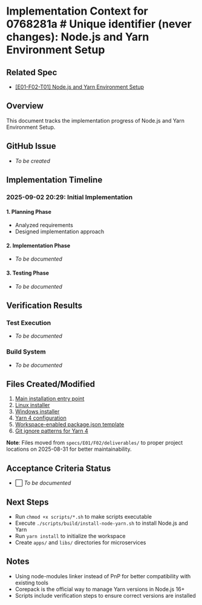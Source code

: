 # Implementation Context for 0768281a # Unique identifier (never changes): Node.js and Yarn Environment Setup

## Related Spec

- [[E01-F02-T01] Node.js and Yarn Environment Setup](./E01-F02-T01.spec.md)

## Overview

This document tracks the implementation progress of Node.js and Yarn Environment Setup.

## GitHub Issue

- *To be created*

## Implementation Timeline

### 2025-09-02 20:29: Initial Implementation

#### 1. Planning Phase

- Analyzed requirements
- Designed implementation approach

#### 2. Implementation Phase

- *To be documented*

#### 3. Testing Phase

- *To be documented*


## Verification Results

### Test Execution

- *To be documented*

### Build System

- *To be documented*


## Files Created/Modified

1. [Main installation entry point](../../../../scripts/build/install-node-yarn.sh)
2. [Linux installer  ](../../../../scripts/build/install-node-yarn-linux.sh)
3. [Windows installer](../../../../scripts/build/install-node-yarn-windows.ps1)
4. [Yarn 4 configuration](../../../../.yarnrc.yml)
5. [Workspace-enabled package.json template](../../../../configs/environment/package.json.template)
6. [Git ignore patterns for Yarn 4](../../../../configs/environment/gitignore.template)

**Note**: Files moved from `specs/E01/F02/deliverables/` to proper project locations on 2025-08-31 for better maintainability.

## Acceptance Criteria Status

- ⬜ *To be documented*


## Next Steps


- Run `chmod +x scripts/*.sh` to make scripts executable
- Execute `./scripts/build/install-node-yarn.sh` to install Node.js and Yarn
- Run `yarn install` to initialize the workspace
- Create `apps/` and `libs/` directories for microservices

## Notes


- Using node-modules linker instead of PnP for better compatibility with existing tools
- Corepack is the official way to manage Yarn versions in Node.js 16+
- Scripts include verification steps to ensure correct versions are installed
